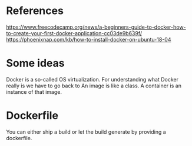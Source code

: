 # References

https://www.freecodecamp.org/news/a-beginners-guide-to-docker-how-to-create-your-first-docker-application-cc03de9b639f/
https://phoenixnap.com/kb/how-to-install-docker-on-ubuntu-18-04

# Some ideas
Docker is a so-called OS virtualization. For understanding what Docker really is we have to go back to
An image is like a class. A container is an instance of that image.

# Dockerfile
You can either ship a build or let the build generate by providing a dockerfile.

